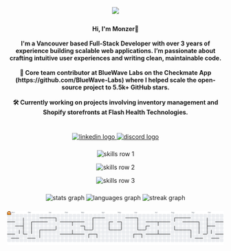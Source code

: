 <div align="center">
  <img height="200" src="https://media.tenor.com/13GycDCcsfQAAAAC/dragon-ball-z-goku.gif"  />
</div>

###

<h4 align="center">Hi, I'm Monzer👋<br><br>I'm a Vancouver based Full-Stack Developer with over 3 years of experience building scalable web applications. I’m passionate about crafting intuitive user experiences and writing clean, maintainable code.<br><br>🚀 Core team contributor at BlueWave Labs on the Checkmate App (https://github.com/BlueWave-Labs) where I helped scale the open-source project to 5.5k+ GitHub stars.<br><br>🛠 Currently working on projects involving inventory management and Shopify storefronts at Flash Health Technologies.</h4>

###

<br clear="both">

<div align="center">
  <a href="https://www.linkedin.com/in/monzermourad/" target="_blank">
    <img src="https://raw.githubusercontent.com/maurodesouza/profile-readme-generator/master/src/assets/icons/social/linkedin/default.svg" width="52" height="40" alt="linkedin logo"  />
  </a>
  <a href="https://discord.com/users/skorps23" target="_blank">
    <img src="https://raw.githubusercontent.com/maurodesouza/profile-readme-generator/master/src/assets/icons/social/discord/default.svg" width="52" height="40" alt="discord logo"  />
  </a>
</div>

###

<p align="center">
  <img src="https://skillicons.dev/icons?i=html,css,js,ts,react,nextjs" height="30" alt="skills row 1" />
</p>
<p align="center">
  <img src="https://skillicons.dev/icons?i=nodejs,npm,mongodb,postgres,bash,docker" height="30" alt="skills row 2" />
</p>
<p align="center">
  <img src="https://skillicons.dev/icons?i=figma,git,github,gitlab,mysql,vite" height="30" alt="skills row 3" />
</p>




###

<div align="center">
  <img src="https://github-readme-stats.vercel.app/api?username=Skorpios604&hide_title=false&hide_rank=false&show_icons=true&include_all_commits=true&count_private=true&disable_animations=false&theme=midnight-purple&locale=en&hide_border=true&order=1" height="160" alt="stats graph"  />
  <img src="https://github-readme-stats.vercel.app/api/top-langs?username=Skorpios604&locale=en&hide_title=false&layout=compact&card_width=320&langs_count=4&theme=midnight-purple&hide_border=true&order=2" height="160" alt="languages graph"  />
  <img 
  src="https://streak-stats.demolab.com/?user=Skorpios604&theme=midnight-purple&hide_border=true&border_radius=10&date_format=n/j[Y]&mode=daily&locale=en&order=3" 
  height="160" 
  alt="streak graph" 
/>

</div>

###

<picture>
  <source media="(prefers-color-scheme: dark)" srcset="https://raw.githubusercontent.com/Skorpios604/Skorpios604/output/pacman-contribution-graph-dark.svg">
  <source media="(prefers-color-scheme: light)" srcset="https://raw.githubusercontent.com/Skorpios604/Skorpios604/output/pacman-contribution-graph.svg">
  <img alt="pacman contribution graph" src="https://raw.githubusercontent.com/Skorpios604/Skorpios604/output/pacman-contribution-graph.svg">
</picture>

###
